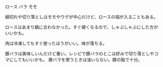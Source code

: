 ロース
バラ
モモ

細切れや切り落としはモモやウデが中心だけど、ロースの端が入ることもある。

ロースはあまり鍋に合わなかった。すぐ硬くなるので、しゃぶしゃぶにした方がいいかも。

肉は冷凍してもすぐ使ったほうがいい。味が落ちる。

豚バラは美味しいんだけど重い。レシピで豚バラのとこは好みで切り落としやコマにしてもいいかも。
豚バラを使うときは油いらない。豚の脂で十分。
